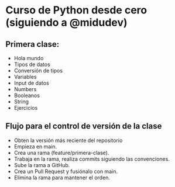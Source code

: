 # Curso de Python desde cero (siguiendo a @midudev)

## Primera clase:

- Hola mundo
- Tipos de datos
- Conversión de tipos
- Variables
- Input de datos
- Numbers
- Booleanos
- String
- Ejercicios

## Flujo para el control de versión de la clase

- Obten la versión más reciente del repositorio
- Empieza en main.
- Crea una rama (feature/primera-clase).
- Trabaja en la rama, realiza commits siguiendo las convenciones.
- Sube la rama a GitHub.
- Crea un Pull Request y fusiónalo con main.
- Elimina la rama para mantener el orden.
